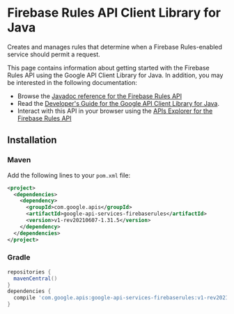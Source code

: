 # Firebase Rules API Client Library for Java

Creates and manages rules that determine when a Firebase Rules-enabled service should permit a request. 

This page contains information about getting started with the Firebase Rules API
using the Google API Client Library for Java. In addition, you may be interested
in the following documentation:

* Browse the [Javadoc reference for the Firebase Rules API][javadoc]
* Read the [Developer's Guide for the Google API Client Library for Java][google-api-client].
* Interact with this API in your browser using the [APIs Explorer for the Firebase Rules API][api-explorer]

## Installation

### Maven

Add the following lines to your `pom.xml` file:

```xml
<project>
  <dependencies>
    <dependency>
      <groupId>com.google.apis</groupId>
      <artifactId>google-api-services-firebaserules</artifactId>
      <version>v1-rev20210607-1.31.5</version>
    </dependency>
  </dependencies>
</project>
```

### Gradle

```gradle
repositories {
  mavenCentral()
}
dependencies {
  compile 'com.google.apis:google-api-services-firebaserules:v1-rev20210607-1.31.5'
}
```

[javadoc]: https://googleapis.dev/java/google-api-services-firebaserules/latest/index.html
[google-api-client]: https://github.com/googleapis/google-api-java-client/
[api-explorer]: https://developers.google.com/apis-explorer/#p/firebaserules/v1/
